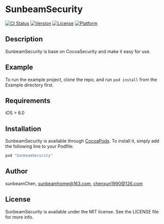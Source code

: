 # SunbeamSecurity

[![CI Status](http://img.shields.io/travis/sunbeamChen/SunbeamSecurity.svg?style=flat)](https://travis-ci.org/sunbeamChen/SunbeamSecurity)
[![Version](https://img.shields.io/cocoapods/v/SunbeamSecurity.svg?style=flat)](http://cocoapods.org/pods/SunbeamSecurity)
[![License](https://img.shields.io/cocoapods/l/SunbeamSecurity.svg?style=flat)](http://cocoapods.org/pods/SunbeamSecurity)
[![Platform](https://img.shields.io/cocoapods/p/SunbeamSecurity.svg?style=flat)](http://cocoapods.org/pods/SunbeamSecurity)

## Description

SunbeamSecurity is base on CocoaSecurity and make it easy for use.

## Example

To run the example project, clone the repo, and run `pod install` from the Example directory first.

## Requirements

iOS > 6.0

## Installation

SunbeamSecurity is available through [CocoaPods](http://cocoapods.org). To install
it, simply add the following line to your Podfile:

```ruby
pod "SunbeamSecurity"
```

## Author

sunbeamChen, sunbeamhome@163.com, chenxun1990@126.com

## License

SunbeamSecurity is available under the MIT license. See the LICENSE file for more info.
